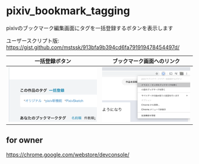 # pixiv_bookmark_tagging
pixivのブックマーク編集画面にタグを一括登録するボタンを表示します

ユーザースクリプト版: https://gist.github.com/mstssk/913bfa9b394cd6fa791919478454497d/

| 一括登録ボタン | ブックマーク画面へのリンク |
|:----:|:----:|
| ![一括登録ボタン](./docs/screenshot01.png) | ![ブックマーク画面へのリンク](./docs/screenshot02.png) |

## for owner

https://chrome.google.com/webstore/devconsole/
